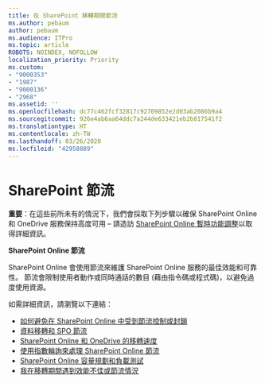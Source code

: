 ```yaml
---
title: 在 SharePoint 移轉期間節流
ms.author: pebaum
author: pebaum
ms.audience: ITPro
ms.topic: article
ROBOTS: NOINDEX, NOFOLLOW
localization_priority: Priority
ms.custom:
- "9000353"
- "1987"
- "9000136"
- "2968"
ms.assetid: ''
ms.openlocfilehash: dc77c462fcf32817c92709852e2d03ab2086b9a4
ms.sourcegitcommit: 926e4ab6aa64ddc7a244de633421eb2b817541f2
ms.translationtype: HT
ms.contentlocale: zh-TW
ms.lasthandoff: 03/26/2020
ms.locfileid: "42958889"
---
```

# <a name="sharepoint-throttling"></a>SharePoint 節流

**重要**：在這些前所未有的情況下，我們會採取下列步驟以確保 SharePoint Online 和 OneDrive 服務保持高度可用 – 請造訪 [SharePoint Online 暫時功能調整](https://aka.ms/ODSPAdjustments)以取得詳細資訊。

**SharePoint Online 節流**

SharePoint Online 會使用節流來維護 SharePoint Online 服務的最佳效能和可靠性。 節流會限制使用者動作或同時通話的數目 (藉由指令碼或程式碼)，以避免過度使用資源。

如需詳細資訊，請瀏覽以下連結：

- [如何避免在 SharePoint Online 中受到節流控制或封鎖](https://docs.microsoft.com/sharepoint/dev/general-development/how-to-avoid-getting-throttled-or-blocked-in-sharepoint-online)
- [資料移轉和 SPO 節流](https://blogs.technet.microsoft.com/sposupport/2017/08/12/data-migration-and-spo-service-throttling/)
- [SharePoint Online 和 OneDrive 的移轉速度](https://docs.microsoft.com/sharepointmigration/sharepoint-online-and-onedrive-migration-speed)
- [使用指數輪詢來處理 SharePoint Online 節流](https://docs.microsoft.com/sharepoint/dev/solution-guidance/handle-sharepoint-online-throttling-by-using-exponential-back-off)
- [SharePoint Online 容量規劃和負載測試](https://support.office.com/article/Capacity-planning-and-load-testing-SharePoint-Online-c932bd9b-fb9a-47ab-a330-6979d03688c0)
- [我在移轉期間遇到效能不佳或節流情況](https://docs.microsoft.com/sharepointmigration/sharepoint-online-and-onedrive-migration-speed#faq-and-troubleshooting)